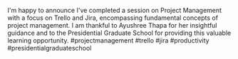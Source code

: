 I'm happy to announce I've completed a session on Project Management with a focus on Trello and Jira, encompassing fundamental concepts of project management.
I am thankful to Ayushree Thapa for her insightful guidance and to the Presidential Graduate School for providing this valuable learning opportunity.
#projectmanagement #trello #jira #productivity #presidentialgraduateschool
